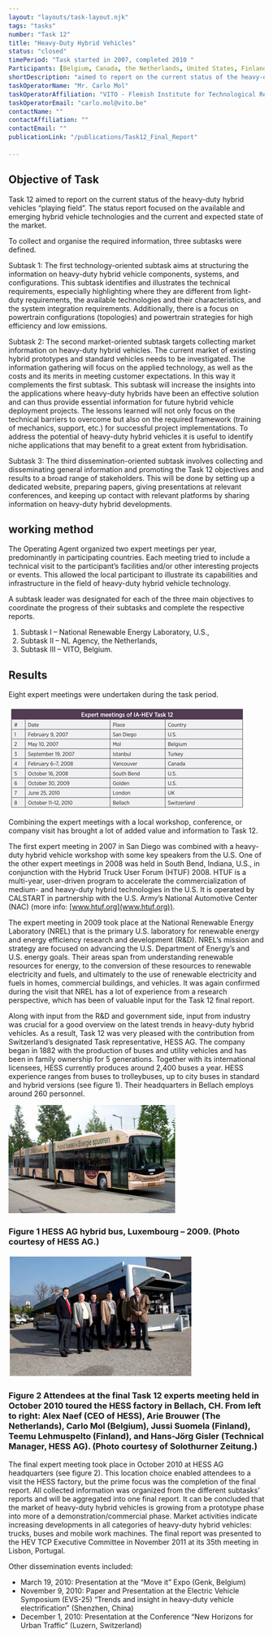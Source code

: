 ```yaml
---
layout: "layouts/task-layout.njk"
tags: "tasks"
number: "Task 12"
title: "Heavy-Duty Hybrid Vehicles"
status: "closed"
timePeriod: "Task started in 2007, completed 2010 "
Participants: [Belgium, Canada, the Netherlands, United States, Finland, Switzerland ]
shortDescription: "aimed to report on the current status of the heavy-duty hybrid vehicles “playing field”."
taskOperatorName: "Mr. Carlo Mol"
taskOperatorAffiliation: "VITO - Flemish Institute for Technological Research "
taskOperatorEmail: "carlo.mol@vito.be"
contactName: ""
contactAffiliation: ""
contactEmail: ""
publicationLink: "/publications/Task12_Final_Report"

---
```


## Objective of Task
Task 12 aimed to report on the current status of the heavy-duty hybrid vehicles “playing field”. The status report focused on the available and emerging hybrid vehicle technologies and the current and expected state of the market.  

To collect and organise the required information, three subtasks were defined. 

Subtask 1: The first technology-oriented subtask aims at structuring the information on heavy-duty hybrid vehicle components, systems, and configurations. This subtask identifies and illustrates the technical requirements, especially highlighting where they are different from light-duty requirements, the available technologies and their characteristics, and the system integration requirements. Additionally, there is a focus on powertrain configurations (topologies) and powertrain strategies for high efficiency and low emissions.  

Subtask 2: The second market-oriented subtask targets collecting market information on heavy-duty hybrid vehicles. The current market of existing hybrid prototypes and standard vehicles needs to be investigated. The information gathering will focus on the applied technology, as well as the costs and its merits in meeting customer expectations. In this way it complements the first subtask. This subtask will increase the insights into the applications where heavy-duty hybrids have been an effective solution and can thus provide essential information for future hybrid vehicle deployment projects. The lessons learned will not only focus on the technical barriers to overcome but also on the required framework (training of mechanics, support, etc.) for successful project implementations. To address the potential of heavy-duty hybrid vehicles it is useful to identify niche applications that may benefit to a great extent from hybridisation. 

Subtask 3: The third dissemination-oriented subtask involves collecting and disseminating general information and promoting the Task 12 objectives and results to a broad range of stakeholders. This will be done by setting up a dedicated website, preparing papers, giving presentations at relevant conferences, and keeping up contact with relevant platforms by sharing information on heavy-duty hybrid developments. 

## working method
The Operating Agent organized two expert meetings per year, predominantly in participating countries. Each meeting tried to include a technical visit to the participant’s facilities and/or other interesting projects or events. This allowed the local participant to illustrate its capabilities and infrastructure in the field of heavy-duty hybrid vehicle technology.  

A subtask leader was designated for each of the three main objectives to coordinate the progress of their subtasks and complete the respective reports.  

1. Subtask I – National Renewable Energy Laboratory, U.S., 
2. Subtask II – NL Agency, the Netherlands, 
3. Subtask III – VITO, Belgium. 

## Results
Eight expert meetings were undertaken during the task period. 

![results of task 12](/assets/images/task12_figure_one.png)

Combining the expert meetings with a local workshop, conference, or company visit has brought a lot of added value and information to Task 12. 

The first expert meeting in 2007 in San Diego was combined with a heavy-duty hybrid vehicle workshop with some key speakers from the U.S. One of the other expert meetings in 2008 was held in South Bend, Indiana, U.S., in conjunction with the Hybrid Truck User Forum (HTUF) 2008. HTUF is a multi-year, user-driven program to accelerate the commercialization of medium- and heavy-duty hybrid technologies in the U.S. It is operated by CALSTART in partnership with the U.S. Army’s National Automotive Center (NAC) (more info: [www.htuf.org](www.htuf.org)).  

The expert meeting in 2009 took place at the National Renewable Energy Laboratory (NREL) that is the primary U.S. laboratory for renewable energy and energy efficiency research and development (R&D). NREL’s mission and strategy are focused on advancing the U.S. Department of Energy’s and U.S. energy goals. Their areas span from understanding renewable resources for energy, to the conversion of these resources to renewable electricity and fuels, and ultimately to the use of renewable electricity and fuels in homes, commercial buildings, and vehicles. It was again confirmed during the visit that NREL has a lot of experience from a research perspective, which has been of valuable input for the Task 12 final report.  

Along with input from the R&D and government side, input from industry was crucial for a good overview on the latest trends in heavy-duty hybrid vehicles. As a result, Task 12 was very pleased with the contribution from Switzerland’s designated Task representative, HESS AG. The company began in 1882 with the production of buses and utility vehicles and has been in family ownership for 5 generations. Together with its international licensees, HESS currently produces around 2,400 buses a year. HESS experience ranges from buses to trolleybuses, up to city buses in standard and hybrid versions (see figure 1). Their headquarters in Bellach employs around 260 personnel. 

![results of task 12](/assets/images/task12_figure_two.png)
### Figure 1 HESS AG hybrid bus, Luxembourg – 2009. (Photo courtesy of HESS AG.) 

![results of task 12](/assets/images/task12_figure_three.png)
### Figure 2 Attendees at the final Task 12 experts meeting held in October 2010 toured the HESS factory in Bellach, CH. From left to right: Alex Naef (CEO of HESS), Arie Brouwer (The Netherlands), Carlo Mol (Belgium), Jussi Suomela (Finland), Teemu Lehmuspelto (Finland), and Hans-Jörg Gisler (Technical Manager, HESS AG). (Photo courtesy of Solothurner Zeitung.) 

The final expert meeting took place in October 2010 at HESS AG headquarters (see figure 2). This location choice enabled attendees to a visit the HESS factory, but the prime focus was the completion of the final report. All collected information was organized from the different subtasks’ reports and will be aggregated into one final report. It can be concluded that the market of heavy-duty hybrid vehicles is growing from a prototype phase into more of a demonstration/commercial phase. Market activities indicate increasing developments in all categories of heavy-duty hybrid vehicles: trucks, buses and mobile work machines. The final report was presented to the HEV TCP Executive Committee in November 2011 at its 35th meeting in Lisbon, Portugal. 

Other dissemination events included: 

- March 19, 2010: Presentation at the “Move it” Expo (Genk, Belgium) 
- November 9, 2010: Paper and Presentation at the Electric Vehicle Symposium (EVS-25) “Trends and insight in heavy-duty vehicle electrification” (Shenzhen, China) 
- December 1, 2010: Presentation at the Conference “New Horizons for Urban Traffic” (Luzern, Switzerland) 